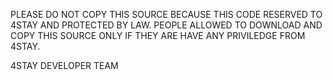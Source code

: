 PLEASE DO NOT COPY THIS SOURCE BECAUSE THIS CODE RESERVED TO 4STAY AND PROTECTED BY LAW.
PEOPLE ALLOWED TO DOWNLOAD AND COPY THIS SOURCE ONLY IF THEY ARE HAVE ANY PRIVILEDGE FROM 4STAY.

4STAY DEVELOPER TEAM
